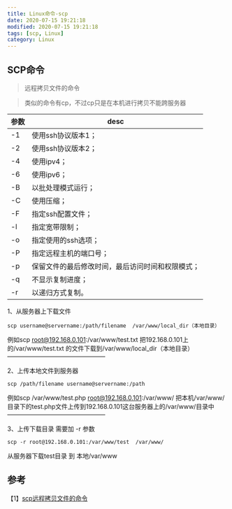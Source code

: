 ```yaml
---
title: Linux命令-scp
date: 2020-07-15 19:21:18
modified: 2020-07-15 19:21:18
tags: [scp, Linux]
category: Linux
---
```


## SCP命令
> 远程拷贝文件的命令

> 类似的命令有cp，不过cp只是在本机进行拷贝不能跨服务器

参数 | desc
---|---
-1 | 使用ssh协议版本1；
-2 | 使用ssh协议版本2；
-4 | 使用ipv4；
-6 | 使用ipv6；
-B | 以批处理模式运行；
-C | 使用压缩；
-F | 指定ssh配置文件；
-l | 指定宽带限制；
-o | 指定使用的ssh选项；
-P | 指定远程主机的端口号；
-p | 保留文件的最后修改时间，最后访问时间和权限模式；
-q | 不显示复制进度；
-r | 以递归方式复制。


1、从服务器上下载文件
```
scp username@servername:/path/filename  /var/www/local_dir（本地目录）
```
例如scp root@192.168.0.101:/var/www/test.txt 把192.168.0.101上的/var/www/test.txt 的文件下载到/var/www/local_dir（本地目录）
————————————————

2、上传本地文件到服务器
```
scp /path/filename username@servername:/path
```
例如scp /var/www/test.php  root@192.168.0.101:/var/www/ 把本机/var/www/目录下的test.php文件上传到192.168.0.101这台服务器上的/var/www/目录中
————————————————

3、上传下载目录 需要加 -r 参数
```
scp -r root@192.168.0.101:/var/www/test  /var/www/  
```
从服务器下载test目录 到 本地/var/www



## 参考
【1】[scp远程拷贝文件的命令](https://man.linuxde.net/scp)